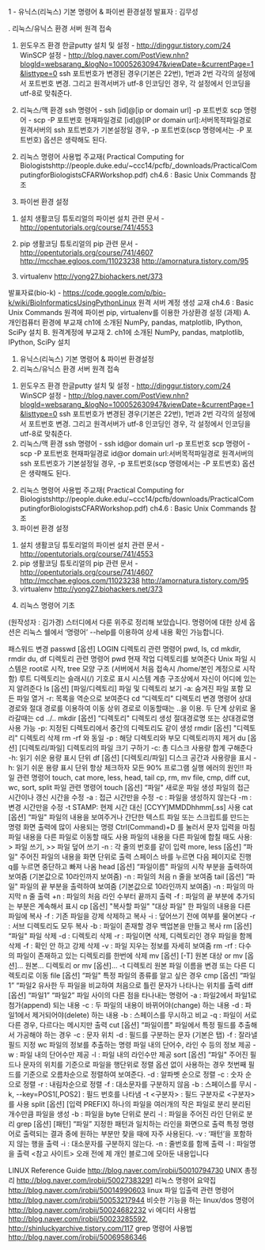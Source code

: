 1 - 유닉스(리눅스) 기본 명령어 & 파이썬 환경설정 
발표자 : 김무성

. 리눅스/유닉스 환경 서버 원격 접속

1) 윈도우즈 환경
한글putty 설치 및 설정 - http://dinggur.tistory.com/24
WinSCP 설정 - http://blog.naver.com/PostView.nhn?blogId=websarang_&logNo=100052630947&viewDate=&currentPage=1&listtype=0
ssh 포트번호가 변경된 경우(기본은 22번), 1번과 2번 각각의 설정에서 포트번호 변경.
그리고 원격서버가 utf-8 인코딩인 경우, 각 설정에서 인코딩을 utf-8로 맞춰준다.

2) 리눅스/맥 환경
ssh 명령어 - ssh [id]@[ip or domain url] -p 포트번호
scp 명령어 - scp -P 포트번호 현재파일경로 [id]@[IP or domain url]:서버목적파일경로
원격서버의 ssh 포트번호가 기본설정일 경우, -p 포트번호(scp 명령에서는 -P 포트번호) 옵션은 생략해도 된다.

2. 리눅스 명령어 사용법
주교재( Practical Computing for Biologistshttp://people.duke.edu/~ccc14/pcfb/_downloads/PracticalComputingforBiologistsCFARWorkshop.pdf) ch4.6 : Basic Unix Commands 참조

3. 파이썬 환경 설정

1) 설치
생활코딩 튜토리얼의 파이썬 설치 관련 문서 - http://opentutorials.org/course/741/4553

2) pip
생활코딩 튜토리얼의 pip 관련 문서 - http://opentutorials.org/course/741/4607
http://mcchae.egloos.com/11023238
http://amornatura.tistory.com/95

3) virtualenv
http://yong27.biohackers.net/373

발표자료(bio-k) - https://code.google.com/p/bio-k/wiki/BioInformaticsUsingPythonLinux
원격 서버 계정 생성
교재 ch4.6 : Basic Unix Commands
원격에 파이썬 pip, virtualenv를 이용한 가상환경 설정
(과제)
A. 개인컴퓨터 환경에 부교재 ch1에 소개된 NumPy, pandas, matplotlib, IPython, SciPy 설치
B. 원격계정에 부교재 2. ch1에 소개된 NumPy, pandas, matplotlib, IPython, SciPy 설치

1. 유닉스(리눅스) 기본 명령어 & 파이썬 환경설정
1. 리눅스/유닉스 환경 서버 원격 접속
1) 윈도우즈 환경
한글putty 설치 및 설정 - http://dinggur.tistory.com/24
WinSCP 설정 - http://blog.naver.com/PostView.nhn?blogId=websarang_&logNo=100052630947&viewDate=&currentPage=1&listtype=0
ssh 포트번호가 변경된 경우(기본은 22번), 1번과 2번 각각의 설정에서 포트번호 변경.
그리고 원격서버가 utf-8 인코딩인 경우, 각 설정에서 인코딩을 utf-8로 맞춰준다.
2) 리눅스/맥 환경
ssh 명령어 - ssh id@or domain url -p 포트번호
scp 명령어 - scp -P 포트번호 현재파일경로 id@or domain url:서버목적파일경로
원격서버의 ssh 포트번호가 기본설정일 경우, -p 포트번호(scp 명령에서는 -P 포트번호) 옵션은 생략해도 된다.
2. 리눅스 명령어 사용법
주교재( Practical Computing for Biologistshttp://people.duke.edu/~ccc14/pcfb/downloads/PracticalComputingforBiologistsCFARWorkshop.pdf) ch4.6 : Basic Unix Commands 참조
3. 파이썬 환경 설정

1) 설치
생활코딩 튜토리얼의 파이썬 설치 관련 문서 - http://opentutorials.org/course/741/4553
2) pip
생활코딩 튜토리얼의 pip 관련 문서 - http://opentutorials.org/course/741/4607
http://mcchae.egloos.com/11023238
http://amornatura.tistory.com/95
3) virtualenv
http://yong27.biohackers.net/373
4. 리눅스 명령어 기초

(원작성자 : 김가경) 스터디에서 다룬 위주로 정리해 보았습니다. 명령어에 대한 상세 옵션은 리눅스 쉘에서 ‘명령어’ --help를 이용하여 상세 내용 확인 가능합니다.

패스워드 변경
passwd [옵션] LOGIN
디렉토리 관련 명령어
pwd, ls, cd
mkdir, rmdir
du, df
디렉토리 관련 명령어
pwd
현재 작업 디렉토리를 보여준다
Unix 파일 시스템은 root로 시작, tree 모양 구조 (서버에서 처음 접속시 /home/본인 계정으로 시작함)
루트 디렉토리는 슬래시(/) 기호로 표시
시스템 계층 구조상에서 자신이 어디에 있는지 알려준다
ls [옵션] [파일/디렉토리]
파일 및 디렉토리 보기
-a: 숨겨진 파일 포함 모든 파일 열거
-r: 목록을 역순으로 보여준다
cd “디렉토리"
디렉토리 변경 명령어
상대 경로와 절대 경로를 이용하여 이동
상위 경로로 이동할때는 ..을 이용. 두 단계 상위로 올라갈때는 cd ../..
mkdir [옵션] “디렉토리"
디렉토리 생성
절대경로명 또는 상대경로명 사용 가능
-p: 지정된 디렉토리에서 중간의 디렉토리도 같이 생성
rmdir [옵션] "디렉토리"
디렉토리 삭제
rm -rf 와 동일
-p : 해당 디렉토리와 부모 디렉토리까지 제거
du [옵션] [디렉토리/파일]
디렉토리의 파일 크기 구하기
-c: 총 디스크 사용량 합계 구해준다
-h: 읽기 쉬운 용량 표시 단위
df [옵션] [디렉토리/파일]
디스크 공간과 사용량을 표시
-h: 읽기 쉬운 용량 표시 단위
항상 체크하자
모든 90% 프로그램 실행 에러의 원인!!
파일 관련 명령어
touch, cat
more, less, head, tail
cp, rm, mv
file, cmp, diff
cut, wc, sort, split
파일 관련 명령어
touch [옵션] “파일"
새로운 파일 생성
파일의 접근 시간이나 갱신 시간을 수정
-a : 접근 시간만을 수정
-c : 파일을 생성하지 않는다
-m : 변경 시간만을 수정
-t STAMP: 현제 시간 대신 [CCYY]MMDDhhmm[.ss] 사용
cat [옵션] “파일"
파일의 내용을 보여주거나 간단한 텍스트 파일 또는 스크립트를 만드는 명령
화면 출력에 많이 사용되는 명령
Ctrl(Command)+D 를 눌러서 문자 입력을 마침
파일 내용을 다른 파일로 이동할 때도 사용
파일의 내용을 다른 파일에 합칠 때도 사용: > 파일 쓰기, >> 파일 덮어 쓰기
-n : 각 줄의 번호를 같이 입력
more, less [옵션] “파일"
주어진 파일의 내용을 화면 단위로 출력
스페이스 바를 누르면 다음 페이지로 진행
q를 누르면 중단하고 빠져 나옴
head [옵션] “파일이름"
파일의 시작 부분을 출력하여 보여줌 (기본값으로 10라인까지 보여줌)
-n : 파일의 처음 n 줄을 보여줌
tail [옵션] “파일"
파일의 끝 부분을 출력하여 보여줌 (기본값으로 10라인까지 보여줌)
-n : 파일의 마지막 n 줄 출력
+n : 파일의 처음 라인 수부터 끝까지 출력
-f : 파일의 끝 부분에 추가되는 부분은 계속해서 표시
cp [옵션] "복사할 파일" "대상 파일"
한 파일의 내용을 다른 파일에 복사
-f : 기존 파일을 강제 삭제하고 복사
-i : 덮어쓰기 전에 여부를 물어본다
-r : 서브 디렉토리도 모두 복사
-b : 파일이 존재할 경우 백업본을 만들고 복사
rm [옵션] “파일"
파일 삭제
-d : 디렉토리 삭제
-r : 파일이면 삭제, 디렉토리인 경우 파일을 함께 삭제
-f : 확인 안 하고 강제 삭제
-v : 파일 지우는 정보를 자세히 보여줌
rm -rf : 다수의 파일이 존재하고 있는 디렉토리를 한번에 삭제
mv [옵션] [-T] 원본 대상 or mv [옵션]... 원본… 디렉토리 or mv [옵션]... -t 디렉토리 원본
파일 이름을 변경 또는 다른 디렉토리로 이동
file [옵션] “파일"
특정 파일의 종류를 알고 싶은 경우
cmp [옵션] “파일1” “파일2
유사한 두 파일을 비교하여 처음으로 틀린 문자가 나타나는 위치를 출력
diff [옵션] “파일1” “파일2”
파일 사이의 다른 점을 타나내는 명령어
-a : 파일2에서 파일1로 첨가(append) 되는 내용
-c : 두 파일의 내용이 바뀌어야(change) 하는 내용
-d : 파일1에서 제거되어야(delete) 하는 내용
-b : 스페이스를 무시하고 비교
-q : 파일이 서로 다른 경우, 다르다는 메시지만 출력
cut [옵션] “파일이름"
파일에서 특정 필드를 추출해서 가공해야 하는 경우
-c : 문자 위치
-d : 필드를 구분하는 문자 (기본은 탭)
-f : 잘라낼 필드 지정
wc
파일의 정보를 추출하는 명령
파일 내의 단어수, 라인 수 등의 정보 제공
-w : 파일 내의 단어수만 제공
-l : 파일 내의 라인수만 제공
sort [옵션] “파일"
주어진 필드나 문자의 위치를 기준으로 파일을 행단위로 정렬
옵션 없이 사용하는 경우 첫번째 필드를 기준으로 오름차순으로 정렬하여 보여준다.
-d : 알파벳 순으로 정렬
-c : 숫자 순으로 정렬
-r : 내림차순으로 정렬
-f : 대소문자를 구분하지 않음
-b : 스페이스를 무시
-k, --key=POS1[,POS2] : 필드 번호를 나타냄
-t <구분자> : 필드 구분자로 <구분자>를 사용
split [옵션] [입력 PREFIX]
하나의 파일을 여러개의 작은 파일로 분리
분리된 개수만큼 파일을 생성
-b : 파일을 byte 단위로 분리
-l : 파일을 주어진 라인 단위로 분리
grep [옵션] [패턴] “파일”
지정한 패턴과 일치하는 라인을 화면으로 출력
특정 명령어로 출력되는 결과 중에 원하는 부분만 찾을 때에 자주 사용된다.
-v : ‘패턴’을 포함하지 않는 행을 출력
-i : 대소문자를 구분하지 않는다.
-n : 줄번호를 함께 출력
-I : 파일명을 출력
<참고 사이트>
오래 전에 제 개인 블로그에 모아둔 내용입니다

LINUX Reference Guide http://blog.naver.com/irobii/50010794730
UNIX 총정리 http://blog.naver.com/irobii/50027383291
리눅스 명령어 요약집 http://blog.naver.com/irobii/50014990603
linux 파일 입출력 관련 명령어 http://blog.naver.com/irobii/50053217944
비슷한 기능을 하는 linux/dos 명령어 http://blog.naver.com/irobii/50024682232
vi 에디터 사용법 http://blog.naver.com/irobii/50023285592, http://shinluckyarchive.tistory.com/117
grep 명령어 사용법 http://blog.naver.com/irobii/50069586346
